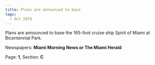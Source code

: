 ```yaml
---  
title: Plans are announced to base  
tags:  
  - Oct 1979  
---  
```

  
Plans are announced to base the 165-foot cruise ship Spirit of Miami at Bicentennial Park.  
  
Newspapers: **Miami Morning News or The Miami Herald**  
  
Page: **1**, Section: **C** 
